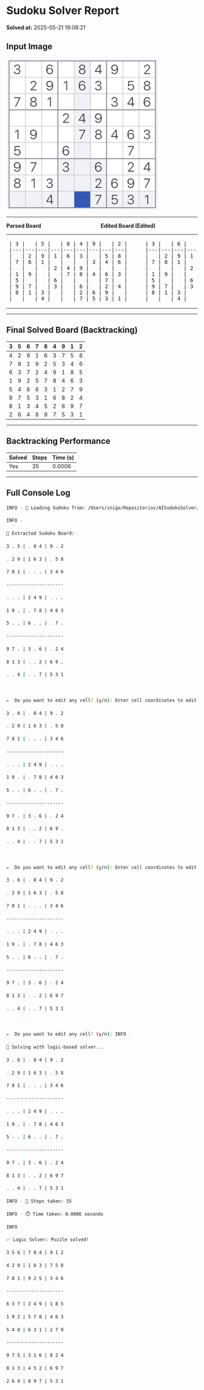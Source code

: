 # Sudoku Solver Report

**Solved at:** 2025-05-21 19:06:21

## Input Image

<img src="easy_readme.jpg" alt="Sudoku Input" width="400"/>

---

**Parsed Board**&nbsp;&nbsp;&nbsp;&nbsp;&nbsp;&nbsp;&nbsp;&nbsp;&nbsp;&nbsp;&nbsp;&nbsp;&nbsp;&nbsp;&nbsp;&nbsp;&nbsp;&nbsp;&nbsp;&nbsp;&nbsp;&nbsp;&nbsp;&nbsp;&nbsp;&nbsp;&nbsp;&nbsp;&nbsp;&nbsp;&nbsp;&nbsp;&nbsp;&nbsp;&nbsp;&nbsp;&nbsp;&nbsp;&nbsp;&nbsp;**Edited Board (Edited)**

<table><tr>
<td style='vertical-align:top; padding-right: 40px;'>
<pre>| 3 |   | 5 |   | 8 | 4 | 9 |   | 2 |
|---|---|---|---|---|---|---|---|---|
|   | 2 | 9 | 1 | 6 | 3 |   | 5 | 8 |
| 7 | 8 | 1 |   |   |   | 3 | 4 | 6 |
|   |   |   | 2 | 4 | 9 |   |   |   |
| 1 | 9 |   |   | 7 | 8 | 4 | 6 | 3 |
| 5 |   |   | 6 |   |   |   | 7 |   |
| 9 | 7 |   | 3 |   | 6 |   | 2 | 4 |
| 8 | 1 | 3 |   |   | 2 | 6 | 9 |   |
|   |   | 4 |   |   | 7 | 5 | 3 | 1 |</pre>
</td>
<td style='vertical-align:top;'>
<pre>| 3 |   | 6 |   | 8 | 4 | 9 |   | 2 |
|---|---|---|---|---|---|---|---|---|
|   | 2 | 9 | 1 | 6 | 3 |   | 5 | 8 |
| 7 | 8 | 1 |   |   |   | 3 | 4 | 6 |
|   |   |   | 2 | 4 | 9 |   |   |   |
| 1 | 9 |   |   | 7 | 8 | 4 | 6 | 3 |
| 5 |   |   | 6 |   |   |   | 7 |   |
| 9 | 7 |   | 3 |   | 6 |   | 2 | 4 |
| 8 | 1 | 3 |   |   | 2 | 6 | 9 | 7 |
|   |   | 4 |   |   | 7 | 5 | 3 | 1 |</pre>
</td>
</tr></table>

---

## Final Solved Board (Backtracking)

| 3 | 5 | 6 | 7 | 8 | 4 | 9 | 1 | 2 |
|---|---|---|---|---|---|---|---|---|
| 4 | 2 | 9 | 1 | 6 | 3 | 7 | 5 | 8 |
| 7 | 8 | 1 | 9 | 2 | 5 | 3 | 4 | 6 |
| 6 | 3 | 7 | 2 | 4 | 9 | 1 | 8 | 5 |
| 1 | 9 | 2 | 5 | 7 | 8 | 4 | 6 | 3 |
| 5 | 4 | 8 | 6 | 3 | 1 | 2 | 7 | 9 |
| 9 | 7 | 5 | 3 | 1 | 6 | 8 | 2 | 4 |
| 8 | 1 | 3 | 4 | 5 | 2 | 6 | 9 | 7 |
| 2 | 6 | 4 | 8 | 9 | 7 | 5 | 3 | 1 |

---

## Backtracking Performance

| Solved | Steps | Time (s) |
|--------|-------|----------|
| Yes | 35 | 0.0006 |
---

## Full Console Log

```bash
INFO - 📸 Loading Sudoku from: /Users/inigo/Repositorios/AISudokuSolver/inputs/easy.jpg

INFO - 

🧩 Extracted Sudoku Board:

3 . 5 | . 8 4 | 9 . 2 

. 2 9 | 1 6 3 | . 5 8 

7 8 1 | . . . | 3 4 6 

---------------------

. . . | 2 4 9 | . . . 

1 9 . | . 7 8 | 4 6 3 

5 . . | 6 . . | . 7 . 

---------------------

9 7 . | 3 . 6 | . 2 4 

8 1 3 | . . 2 | 6 9 . 

. . 4 | . . 7 | 5 3 1 



✏️  Do you want to edit any cell? (y/n): Enter cell coordinates to edit (format: row,col — example: 0,6): Enter digit to assign (1–9), or 0 to clear the cell: INFO - ✅ Cell updated successfully.

3 . 6 | . 8 4 | 9 . 2 

. 2 9 | 1 6 3 | . 5 8 

7 8 1 | . . . | 3 4 6 

---------------------

. . . | 2 4 9 | . . . 

1 9 . | . 7 8 | 4 6 3 

5 . . | 6 . . | . 7 . 

---------------------

9 7 . | 3 . 6 | . 2 4 

8 1 3 | . . 2 | 6 9 . 

. . 4 | . . 7 | 5 3 1 



✏️  Do you want to edit any cell? (y/n): Enter cell coordinates to edit (format: row,col — example: 0,6): Enter digit to assign (1–9), or 0 to clear the cell: INFO - ✅ Cell updated successfully.

3 . 6 | . 8 4 | 9 . 2 

. 2 9 | 1 6 3 | . 5 8 

7 8 1 | . . . | 3 4 6 

---------------------

. . . | 2 4 9 | . . . 

1 9 . | . 7 8 | 4 6 3 

5 . . | 6 . . | . 7 . 

---------------------

9 7 . | 3 . 6 | . 2 4 

8 1 3 | . . 2 | 6 9 7 

. . 4 | . . 7 | 5 3 1 



✏️  Do you want to edit any cell? (y/n): INFO - 

🧠 Solving with logic-based solver...

3 . 6 | . 8 4 | 9 . 2 

. 2 9 | 1 6 3 | . 5 8 

7 8 1 | . . . | 3 4 6 

---------------------

. . . | 2 4 9 | . . . 

1 9 . | . 7 8 | 4 6 3 

5 . . | 6 . . | . 7 . 

---------------------

9 7 . | 3 . 6 | . 2 4 

8 1 3 | . . 2 | 6 9 7 

. . 4 | . . 7 | 5 3 1 

INFO - 🧠 Steps taken: 35

INFO - ⏱️ Time taken: 0.0006 seconds

INFO - 

✅ Logic Solver: Puzzle solved!

3 5 6 | 7 8 4 | 9 1 2 

4 2 9 | 1 6 3 | 7 5 8 

7 8 1 | 9 2 5 | 3 4 6 

---------------------

6 3 7 | 2 4 9 | 1 8 5 

1 9 2 | 5 7 8 | 4 6 3 

5 4 8 | 6 3 1 | 2 7 9 

---------------------

9 7 5 | 3 1 6 | 8 2 4 

8 1 3 | 4 5 2 | 6 9 7 

2 6 4 | 8 9 7 | 5 3 1 

```